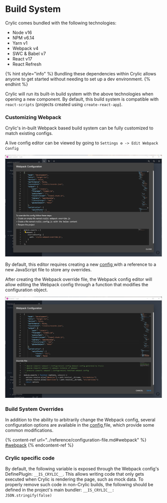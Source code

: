 # Build System

Crylic comes bundled with the following technologies:

* Node v16
* NPM v6.14
* Yarn v1
* Webpack v4
* SWC & Babel v7
* React v17
* React Refresh

{% hint style="info" %}
Bundling these dependencies within Crylic allows anyone to get started without needing to set up a dev environment.
{% endhint %}

Crylic will run its built-in build system with the above technologies when opening a new component. By default, this build system is compatible with `react-scripts` (projects created using `create-react-app`).

### Customizing Webpack

Crylic's in-built Webpack based build system can be fully customized to match existing configs.

A live config editor can be viewed by going to `Settings ⚙️ -> Edit Webpack Config`

![Webpack Configuration editor without an override file](<../.gitbook/assets/image (1) (1) (1) (1).png>)

By default, this editor requires creating a new [config ](../reference/configuration-file.md)with a reference to a new JavaScript file to store any overrides.

After creating the Webpack override file, the Webpack config editor will allow editing the Webpack config through a function that modifies the configuration object.

![Example Webpack override](<../.gitbook/assets/image (1) (1) (1).png>)

### Build System Overrides

In addition to the ability to arbitrarily change the Webpack config, several configuration options are available in the [config ](../reference/configuration-file.md)file, which provide some common modifications.

{% content-ref url="../reference/configuration-file.md#webpack" %}
[#webpack](../reference/configuration-file.md#webpack)
{% endcontent-ref %}

### Crylic specific code

By default, the following variable is exposed through the Webpack config's DefinePlugin: `__IS_CRYLIC__`. This allows writing code that only gets executed when Crylic is rendering the page, such as mock data. To properly remove such code in non-Crylic builds, the following should be defined in the project's main bundler: `__IS_CRYLIC__: JSON.stringify(false)`
